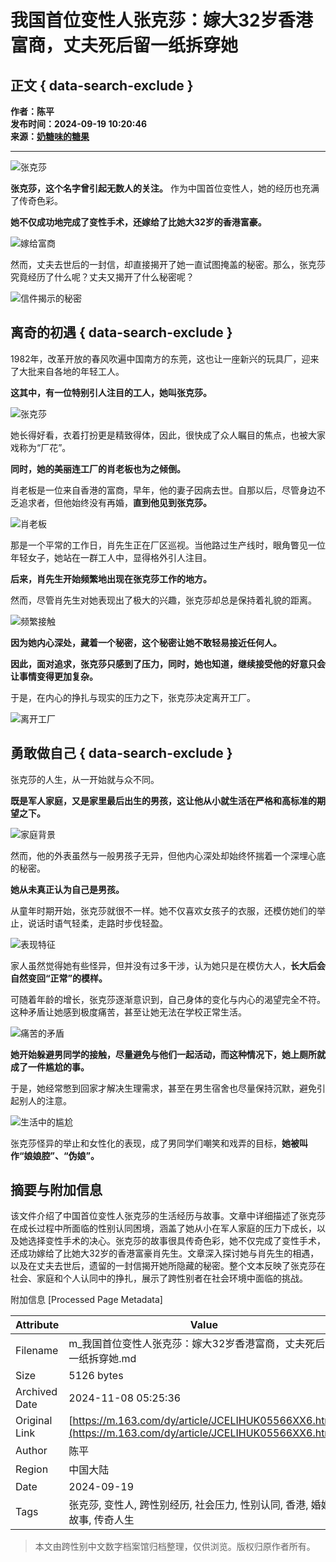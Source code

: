 # 我国首位变性人张克莎：嫁大32岁香港富商，丈夫死后留一纸拆穿她

## 正文 { data-search-exclude }


**作者：陈平**  
**发布时间：2024-09-19 10:20:46**  
**来源：[奶糖味的糖果](https://www.163.com/dy/media/T1708398419916.html)**  

---

![张克莎](https://static.ws.126.net/163/f2e/dy_media/dy_media/static/images/ipLocation.f6d00eb.svg)

**张克莎，这个名字曾引起无数人的关注。** 作为中国首位变性人，她的经历也充满了传奇色彩。

**她不仅成功地完成了变性手术，还嫁给了比她大32岁的香港富豪。**

![嫁给富商](https://nimg.ws.126.net/?url=http%3A%2F%2Fdingyue.ws.126.net%2F2024%2F0919%2Fd8194244j00sk1fqj00r8d000v900icp.jpg&thumbnail=660x2147483647&quality=80&type=jpg)

然而，丈夫去世后的一封信，却直接揭开了她一直试图掩盖的秘密。那么，张克莎究竟经历了什么呢？丈夫又揭开了什么秘密呢？

![信件揭示的秘密](https://nimg.ws.126.net/?url=http%3A%2F%2Fdingyue.ws.126.net%2F2024%2F0919%2Faaec0febj00sk1fru001wd0011g00o8m.jpg&thumbnail=660x2147483647&quality=80&type=jpg)

## 离奇的初遇 { data-search-exclude }

1982年，改革开放的春风吹遍中国南方的东莞，这也让一座新兴的玩具厂，迎来了大批来自各地的年轻工人。

**这其中，有一位特别引人注目的工人，她叫张克莎。**

![张克莎](https://nimg.ws.126.net/?url=http%3A%2F%2Fdingyue.ws.126.net%2F2024%2F0919%2F9e930571j00sk1fru002gd0011w00r6m.jpg&thumbnail=660x2147483647&quality=80&type=jpg)

她长得好看，衣着打扮更是精致得体，因此，很快成了众人瞩目的焦点，也被大家戏称为“厂花”。

**同时，她的美丽连工厂的肖老板也为之倾倒。**

肖老板是一位来自香港的富商，早年，他的妻子因病去世。自那以后，尽管身边不乏追求者，但他始终没有再婚，**直到他见到张克莎。**

![肖老板](https://nimg.ws.126.net/?url=http%3A%2F%2Fdingyue.ws.126.net%2F2024%2F0919%2F3c2a0b8bj00sk1fru002kd0012200rqm.jpg&thumbnail=660x2147483647&quality=80&type=jpg)

那是一个平常的工作日，肖先生正在厂区巡视。当他路过生产线时，眼角瞥见一位年轻女子，她站在一群工人中，显得格外引人注目。

**后来，肖先生开始频繁地出现在张克莎工作的地方。**

然而，尽管肖先生对她表现出了极大的兴趣，张克莎却总是保持着礼貌的距离。

![频繁接触](https://nimg.ws.126.net/?url=http%3A%2F%2Fdingyue.ws.126.net%2F2024%2F0919%2F3b7400c2j00sk1fru001zd0011i00nwm.jpg&thumbnail=660x2147483647&quality=80&type=jpg)

**因为她内心深处，藏着一个秘密，这个秘密让她不敢轻易接近任何人。**

**因此，面对追求，张克莎只感到了压力，同时，她也知道，继续接受他的好意只会让事情变得更加复杂。**

于是，在内心的挣扎与现实的压力之下，张克莎决定离开工厂。

![离开工厂](https://nimg.ws.126.net/?url=http%3A%2F%2Fdingyue.ws.126.net%2F2024%2F0919%2F9ff4637fj00sk1fru001wd0011u00p4m.jpg&thumbnail=660x2147483647&quality=80&type=jpg)

## 勇敢做自己 { data-search-exclude }

张克莎的人生，从一开始就与众不同。

**既是军人家庭，又是家里最后出生的男孩，这让他从小就生活在严格和高标准的期望之下。**

![家庭背景](https://nimg.ws.126.net/?url=http%3A%2F%2Fdingyue.ws.126.net%2F2024%2F0919%2F3a3590dcj00sk1fru002jd0011y00x4m.jpg&thumbnail=660x2147483647&quality=80&type=jpg)

然而，他的外表虽然与一般男孩子无异，但他内心深处却始终怀揣着一个深埋心底的秘密。

**她从未真正认为自己是男孩。**

从童年时期开始，张克莎就很不一样。她不仅喜欢女孩子的衣服，还模仿她们的举止，说话时语气轻柔，走路时步伐轻盈。

![表现特征](https://nimg.ws.126.net/?url=http%3A%2F%2Fdingyue.ws.126.net%2F2024%2F0919%2Fdad97adcj00sk1fru0039d0011k00t0m.jpg&thumbnail=660x2147483647&quality=80&type=jpg)

家人虽然觉得她有些怪异，但并没有过多干涉，认为她只是在模仿大人，**长大后会自然变回“正常”的模样。**

可随着年龄的增长，张克莎逐渐意识到，自己身体的变化与内心的渴望完全不符。这种矛盾让她感到极度痛苦，甚至让她无法在学校正常生活。

![痛苦的矛盾](https://nimg.ws.126.net/?url=http%3A%2F%2Fdingyue.ws.126.net%2F2024%2F0919%2Fc881643fj00sk1fru0035d0011w00uam.jpg&thumbnail=660x2147483647&quality=80&type=jpg)

**她开始躲避男同学的接触，尽量避免与他们一起活动，而这种情况下，她上厕所就成了一件尴尬的事。**

于是，她经常憋到回家才解决生理需求，甚至在男生宿舍也尽量保持沉默，避免引起别人的注意。

![生活中的尴尬](https://nimg.ws.126.net/?url=http%3A%2F%2Fdingyue.ws.126.net%2F2024%2F0919%2Fd24ec134j00sk1fru002nd0011o00t8m.jpg&thumbnail=660x2147483647&quality=80&type=jpg)

张克莎怪异的举止和女性化的表现，成了男同学们嘲笑和戏弄的目标，**她被叫作“娘娘腔”、“伪娘”。**

## 摘要与附加信息

<!-- tcd_abstract -->
该文件介绍了中国首位变性人张克莎的生活经历与故事。文章中详细描述了张克莎在成长过程中所面临的性别认同困境，涵盖了她从小在军人家庭的压力下成长，以及她选择变性手术的决心。张克莎的故事很具传奇色彩，她不仅完成了变性手术，还成功嫁给了比她大32岁的香港富豪肖先生。文章深入探讨她与肖先生的相遇，以及在丈夫去世后，遗留的一封信揭开她所隐藏的秘密。整个文本反映了张克莎在社会、家庭和个人认同中的挣扎，展示了跨性别者在社会环境中面临的挑战。
<!-- tcd_abstract_end -->

附加信息 [Processed Page Metadata]

| Attribute       | Value                                  |
|-----------------|----------------------------------------|
| Filename        | m_我国首位变性人张克莎：嫁大32岁香港富商，丈夫死后留一纸拆穿她.md                             |
| Size            | 5126 bytes                           |
| Archived Date   | 2024-11-08 05:25:36                             |
| Original Link   | [https://m.163.com/dy/article/JCELIHUK05566XX6.html](https://m.163.com/dy/article/JCELIHUK05566XX6.html)                       |
| Author          | 陈平                               |
| Region          | 中国大陆                               |
| Date            | 2024-09-19                                 |
| Tags            | 张克莎, 变性人, 跨性别经历, 社会压力, 性别认同, 香港, 婚姻故事, 传奇人生                                 |
>
> 本文由跨性别中文数字档案馆归档整理，仅供浏览。版权归原作者所有。
>